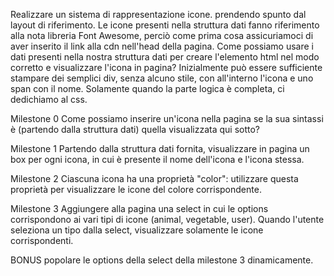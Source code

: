 Realizzare un sistema di rappresentazione icone. prendendo spunto dal layout di riferimento.
Le icone presenti nella struttura dati fanno riferimento alla nota libreria Font Awesome,
perciò come prima cosa assicuriamoci di aver inserito il link alla cdn nell'head della pagina.
Come possiamo usare i dati presenti nella nostra struttura dati per creare l'elemento html nel modo corretto e visualizzare l'icona in pagina?
Inizialmente può essere sufficiente stampare dei semplici div, senza alcuno stile, con all'interno l'icona e uno span con il nome.
Solamente quando la parte logica è completa, ci dedichiamo al css.

Milestone 0
Come possiamo inserire un'icona nella pagina se la sua sintassi è (partendo dalla struttura dati) quella visualizzata qui sotto?
 <i class="family prefix-name"></i>

Milestone 1
Partendo dalla struttura dati fornita, visualizzare in pagina un box per ogni icona, in cui è presente il nome dell'icona e l'icona stessa.

Milestone 2
Ciascuna icona ha una proprietà "color": utilizzare questa proprietà per visualizzare le icone del colore corrispondente.

Milestone 3
Aggiungere alla pagina una select in cui le options corrispondono ai vari tipi di icone (animal, vegetable, user).
Quando l'utente seleziona un tipo dalla select, visualizzare solamente le icone corrispondenti.

BONUS
popolare le options della select della milestone 3 dinamicamente.